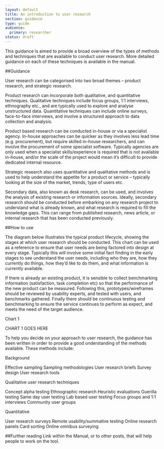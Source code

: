 ```yaml
---
layout: default
title: An introduction to user research
section: guidance
type: guide
audience:
  primary: researcher
status: draft
---
```


This guidance is aimed to provide a broad overview of the types of methods and techniques that are available to conduct user research. More detailed guidance on each of these techniques is available in the manual. 

##Guidance

User research can be categorised into two broad themes – product research, and strategic research. 

Product research can incorporate both qualitative, and quantitative techniques. Qualitative techniques include focus groups, 1:1 interviews, ethnography etc., and are typically used to explore and analyse unstructured data. Quantitative techniques can include online surveys, face-to-face interviews, and involve a structured approach to data collection and analysis. 

Product based research can be conducted in-house or via a specialist agency. In-house approaches can be quicker as they involves less lead time (e.g. procurement), but require skilled in-house researchers, and can involve the procurement of some specialist software. Typically agencies are only used when a specialist skills/experience is required that is not available in-house, and/or the scale of the project would mean it’s difficult to provide dedicated internal resource. 

Strategic research also uses quantitative and qualitative methods and is used to help understand the appetite for a product or service – typically looking at the size of the market, trends, type of users etc. 

Secondary data, also known as desk research, can be used, and involves the analysis of existing research or information sources.  Ideally, secondary research should be conducted before embarking on any research project to understand what is already known, and what research is required to fill the knowledge gaps.  This can range from published research, news article, or internal research that has been conducted previously.

##How to use

The diagram below illustrates the typical product lifecycle, showing the stages at which user research should be conducted. This chart can be used as a reference to ensure that user needs are being factored into design at every stage. Typically this will involve some initial fact finding in the early stages to see understand the user needs, including who they are, how they currently do things, how they’d like to do them, and what information is currently available. 

If there is already an existing product, it is sensible to collect benchmarking information (satisfaction, task completion etc) so that the performance of the new product can be measured. Following this, prototypes/wireframes should be reviewed by usability experts, and tested with users, and benchmarks gathered.
Finally there should be continuous testing and benchmarking to ensure the service continues to perform as expect, and meets the need of the target audience.

Chart 1

CHART 1 GOES HERE

To help you decide on your approach to user research, the guidance has been written in order to provide a good understanding of the methods available. These methods include:

Background

Effective sampling
Sampling methodologies
User research briefs
Survey design
User research tools
 
Qualitative user research techniques

Concept alpha testing
Ethnographic research
Heuristic evaluations
Guerilla testing
Same day user testing
Lab based user testing
Focus groups and 1:1 interviews
Community user groups

Quantitative

User research surveys
Remote usability/summative testing
Online research panels
Card sorting
Online omnibus surveying

##Further reading
Link within the Manual, or to other posts, that will help people to work on the tool.
